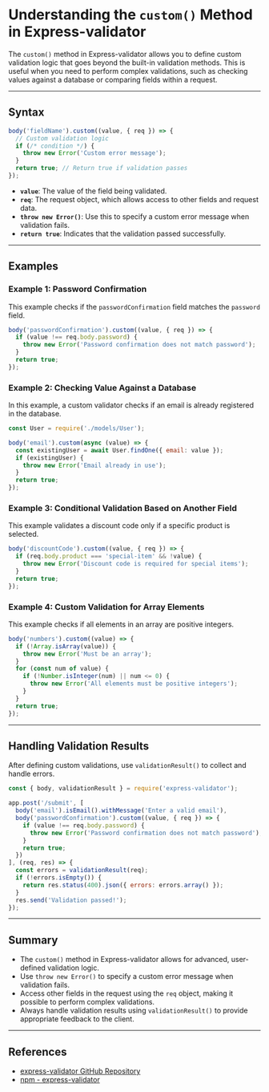 
# Understanding the `custom()` Method in Express-validator

The `custom()` method in Express-validator allows you to define custom validation logic that goes beyond the built-in validation methods. This is useful when you need to perform complex validations, such as checking values against a database or comparing fields within a request.

---

## Syntax

```javascript
body('fieldName').custom((value, { req }) => {
  // Custom validation logic
  if (/* condition */) {
    throw new Error('Custom error message');
  }
  return true; // Return true if validation passes
});
```

- **`value`**: The value of the field being validated.
- **`req`**: The request object, which allows access to other fields and request data.
- **`throw new Error()`**: Use this to specify a custom error message when validation fails.
- **`return true`**: Indicates that the validation passed successfully.

---

## Examples

### Example 1: Password Confirmation

This example checks if the `passwordConfirmation` field matches the `password` field.

```javascript
body('passwordConfirmation').custom((value, { req }) => {
  if (value !== req.body.password) {
    throw new Error('Password confirmation does not match password');
  }
  return true;
});
```

### Example 2: Checking Value Against a Database

In this example, a custom validator checks if an email is already registered in the database.

```javascript
const User = require('./models/User');

body('email').custom(async (value) => {
  const existingUser = await User.findOne({ email: value });
  if (existingUser) {
    throw new Error('Email already in use');
  }
  return true;
});
```

### Example 3: Conditional Validation Based on Another Field

This example validates a discount code only if a specific product is selected.

```javascript
body('discountCode').custom((value, { req }) => {
  if (req.body.product === 'special-item' && !value) {
    throw new Error('Discount code is required for special items');
  }
  return true;
});
```

### Example 4: Custom Validation for Array Elements

This example checks if all elements in an array are positive integers.

```javascript
body('numbers').custom((value) => {
  if (!Array.isArray(value)) {
    throw new Error('Must be an array');
  }
  for (const num of value) {
    if (!Number.isInteger(num) || num <= 0) {
      throw new Error('All elements must be positive integers');
    }
  }
  return true;
});
```

---

## Handling Validation Results

After defining custom validations, use `validationResult()` to collect and handle errors.

```javascript
const { body, validationResult } = require('express-validator');

app.post('/submit', [
  body('email').isEmail().withMessage('Enter a valid email'),
  body('passwordConfirmation').custom((value, { req }) => {
    if (value !== req.body.password) {
      throw new Error('Password confirmation does not match password');
    }
    return true;
  })
], (req, res) => {
  const errors = validationResult(req);
  if (!errors.isEmpty()) {
    return res.status(400).json({ errors: errors.array() });
  }
  res.send('Validation passed!');
});
```

---

## Summary

- The `custom()` method in Express-validator allows for advanced, user-defined validation logic.
- Use `throw new Error()` to specify a custom error message when validation fails.
- Access other fields in the request using the `req` object, making it possible to perform complex validations.
- Always handle validation results using `validationResult()` to provide appropriate feedback to the client.

---

## References

- [express-validator GitHub Repository](https://github.com/express-validator/express-validator)
- [npm - express-validator](https://www.npmjs.com/package/express-validator)
